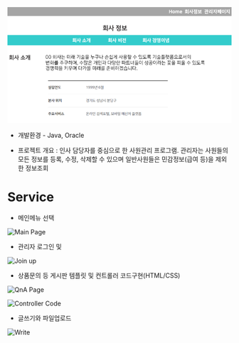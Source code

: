 [![Project title](./hrimage/hr7.png)](https://github.com/jaelyung/HRManagement)

- 개발환경 - Java, Oracle

- 프로젝트 개요 : 인사 담당자를 중심으로 한 사원관리 프로그램. 관리자는 사원들의 모든 정보를 등록, 수정, 삭제할 수 있으며 일반사원들은 민감정보(급여 등)을 제외한 정보조회 

# Service

- 메인메뉴 선택

![Main Page](./image/hr1.png)

- 관리자 로그인 및

![Join up](./image/join.png)

- 상품문의 등 게시판 템플릿 및 컨트롤러 코드구현(HTML/CSS)

![QnA Page](./image/qna.png)

![Controller Code](./image/code.png)

- 글쓰기와 파일업로드

![Write](./image/writing.png)
